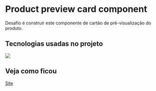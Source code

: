 # Product preview card component
Desafio é construir este componente de cartão de pré-visualização do produto.

## Tecnologias usadas no projeto

<a href="https://skillicons.dev">
  <img src="https://skillicons.dev/icons?i=git,vscode,css,html" />
</a>

## Veja como ficou
[Site](https://challenges-e2sh.vercel.app/)